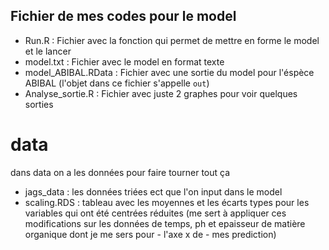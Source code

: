 ## Fichier de mes codes pour le model

- Run.R : Fichier avec la fonction qui permet de mettre en forme le model et 
le lancer 
- model.txt : Fichier avec le model en format texte
- model_ABIBAL.RData : Fichier avec une sortie du model pour l'éspèce ABIBAL 
(l'objet dans ce fichier s'appelle `out`)
- Analyse_sortie.R : Fichier avec juste 2 graphes pour voir quelques sorties

# data
dans data on a les données pour faire tourner tout ça

- jags_data : les données triées ect que l'on input dans le model
- scaling.RDS : tableau avec les moyennes et les écarts types pour les
variables qui ont été centrées réduites (me sert à appliquer ces modifications
sur les données de temps, ph et epaisseur de matière organique dont je me sers
pour - l'axe x de - mes prediction)
